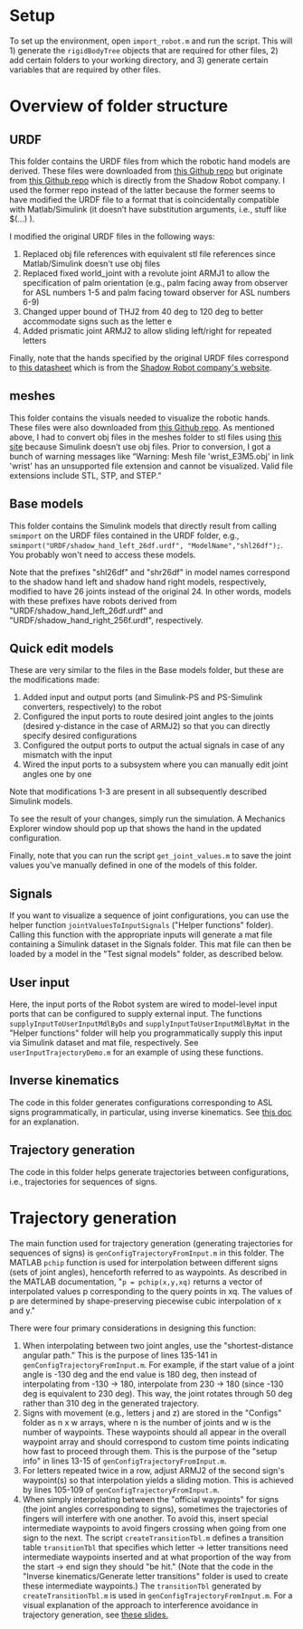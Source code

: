 # Setup
To set up the environment, open `import_robot.m` and run the script. This will 1) generate the `rigidBodyTree` objects that are required for other files, 2) add certain folders to your working directory, and 3) generate certain variables that are required by other files.

# Overview of folder structure

## URDF

This folder contains the URDF files from which the robotic hand models are derived. These files were downloaded from [this Github repo](https://github.com/dexsuite/dex-urdf/blob/main/robots/hands/shadow_hand) but originate from [this Github repo](https://github.com/shadow-robot/sr_common/tree/noetic-devel) which is directly from the Shadow Robot company. I used the former repo instead of the latter because the former seems to have modified the URDF file to a format that is coincidentally compatible with Matlab/Simulink (it doesn’t have substitution arguments, i.e., stuff like $(...) ).

I modified the original URDF files in the following ways:
1. Replaced obj file references with equivalent stl file references since Matlab/Simulink doesn't use obj files
2. Replaced fixed world_joint with a revolute joint ARMJ1 to allow the specification of palm orientation (e.g., palm facing away from observer for ASL numbers 1-5 and  palm facing toward observer for ASL numbers 6-9)
3. Changed upper bound of THJ2 from 40 deg to 120 deg to better accommodate signs such as the letter e
4. Added prismatic joint ARMJ2 to allow sliding left/right for repeated letters

Finally, note that the hands specified by the original URDF files correspond to [this datasheet](https://www.shadowrobot.com/wp-content/uploads/2022/03/shadow_dexterous_hand_e_technical_specification.pdf) which is from the [Shadow Robot company's website](https://shadow-robot-company-dexterous-hand.readthedocs-hosted.com/en/latest/index.html). 

## meshes

This folder contains the visuals needed to visualize the robotic hands. These files were also downloaded from [this Github repo](https://github.com/dexsuite/dex-urdf/blob/main/robots/hands/shadow_hand). As mentioned above, I had to convert obj files in the meshes folder to stl files using [this site](https://www.makexyz.com/convert/obj-to-stl) because Simulink doesn’t use obj files. Prior to conversion, I got a bunch of warning messages like “Warning: Mesh file 'wrist_E3M5.obj' in link 'wrist' has an unsupported file extension and cannot be visualized. Valid file extensions include STL, STP, and STEP.”

## Base models

This folder contains the Simulink models that directly result from calling `smimport` on the URDF files contained in the URDF folder, e.g., `smimport("URDF/shadow_hand_left_26df.urdf", "ModelName","shl26df");`. You probably won't need to access these models.

Note that the prefixes "shl26df" and "shr26df" in model names correspond to the shadow hand left and shadow hand right models, respectively, modified to have 26 joints instead of the original 24. In other words, models with these prefixes have robots derived from "URDF/shadow_hand_left_26df.urdf" and "URDF/shadow_hand_right_256f.urdf", respectively.

## Quick edit models

These are very similar to the files in the Base models folder, but these are the modifications made:
1. Added input and output ports (and Simulink-PS and PS-Simulink converters, respectively) to the robot
2. Configured the input ports to route desired joint angles to the joints (desired y-distance in the case of ARMJ2) so that you can directly specify desired configurations 
3. Configured the output ports to output the actual signals in case of any mismatch with the input
4. Wired the input ports to a subsystem where you can manually edit joint angles one by one

Note that modifications 1-3 are present in all subsequently described Simulink models.

To see the result of your changes, simply run the simulation. A Mechanics Explorer window should pop up that shows the hand in the updated configuration.

Finally, note that you can run the script `get_joint_values.m` to save the joint values you've manually defined in one of the models of this folder.

## Signals

If you want to visualize a sequence of joint configurations, you can use the helper function `jointValuesToInputSignals` ("Helper functions" folder). Calling this function with the appropriate inputs will generate a mat file containing a Simulink dataset in the Signals folder. This mat file can then be loaded by a model in the "Test signal models" folder, as described below.  

## User input 

Here, the input ports of the Robot system are wired to model-level input ports that can be configured to supply external input. The functions `supplyInputToUserInputMdlByDs` and `supplyInputToUserInputMdlByMat` in the "Helper functions" folder will help you programmatically supply this input via Simulink dataset and mat file, respectively. See `userInputTrajectoryDemo.m` for an example of using these functions.

## Inverse kinematics

The code in this folder generates configurations corresponding to ASL signs programmatically, in particular, using inverse kinematics. See [this doc](https://docs.google.com/document/d/1UxFYyjYZJJsubn2o0A_L4ytDzZd5ZUhHJyOhD95Q6RQ/edit?usp=sharing) for an explanation.

## Trajectory generation

The code in this folder helps generate trajectories between configurations, i.e., trajectories for sequences of signs.

# Trajectory generation

The main function used for trajectory generation (generating trajectories for sequences of signs) is `genConfigTrajectoryFromInput.m` in this folder. The MATLAB `pchip` function is used for interpolation between different signs (sets of joint angles), henceforth referred to as waypoints. As described in the MATLAB documentation, "`p = pchip(x,y,xq)` returns a vector of interpolated values p corresponding to the query points in xq. The values of p are determined by shape-preserving piecewise cubic interpolation of x and y." 

There were four primary considerations in designing this function:
1. When interpolating between two joint angles, use the "shortest-distance angular path." This is the purpose of lines 135-141 in `genConfigTrajectoryFromInput.m`. For example, if the start value of a joint angle is -130 deg and the end value is 180 deg, then instead of interpolating from -130 -> 180, interpolate from 230 -> 180 (since -130 deg is equivalent to 230 deg). This way, the joint rotates through 50 deg rather than 310 deg in the generated trajectory.
2. Signs with movement (e.g., letters j and z) are stored in the "Configs" folder as n x w arrays, where n is the number of joints and w is the number of waypoints. These waypoints should all appear in the overall waypoint array and should correspond to custom time points indicating how fast to proceed through them. This is the purpose of the "setup info" in lines 13-15 of `genConfigTrajectoryFromInput.m`.
3. For letters repeated twice in a row, adjust ARMJ2 of the second sign's waypoint(s) so that interpolation yields a sliding motion. This is achieved by lines 105-109 of `genConfigTrajectoryFromInput.m`.
4. When simply interpolating between the "official waypoints" for signs (the joint angles corresponding to signs), sometimes the trajectories of fingers will interfere with one another. To avoid this, insert special intermediate waypoints to avoid fingers crossing when going from one sign to the next. The script `createTransitionTbl.m` defines a transition table `transitionTbl` that specifies which letter -> letter transitions need intermediate waypoints inserted and at what proportion of the way from the start -> end sign they should "be hit." (Note that the code in the "Inverse kinematics/Generate letter transitions" folder is used  to create these intermediate waypoints.) The `transitionTbl` generated by `createTransitionTbl.m` is used in `genConfigTrajectoryFromInput.m`. For a visual explanation of the approach to interference avoidance in trajectory generation, see [these slides.](https://docs.google.com/presentation/d/1qhWpDE0XMEH9NNLhkwlcIzZ_LFKR7924oTQJtnU-RWQ/edit?usp=sharing)  
